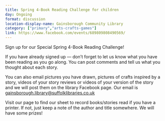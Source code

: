 ```yaml
---
title: Spring 4-Book Reading Challenge for children
day: Ongoing
format: discussion
location-display-name: Gainsborough Community Library
category: ["primary","arts-crafts-games"]
link: https://www.facebook.com/events/689809808490569/
---
```

Sign up for our Special Spring 4-Book Reading Challenge!

If you have already signed up — don’t forget to let us know what you have been reading as you go along. You can post comments and tell us what you thought about each story.

You can also email pictures you have drawn, pictures of crafts inspired by a story, videos of your story reviews or videos of your version of the story and we will post them on the library Facebook page. Our email is gainsborough.library@suffolklibraries.co.uk

Visit our page to find our sheet to record books/stories read if you have a printer. If not, just keep a note of the author and title somewhere. We will have some prizes!
